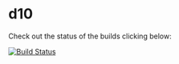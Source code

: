 # d10

Check out the status of the builds clicking below:

[![Build Status](https://travis-ci.org/bjjr/d10.svg?branch=master)](https://travis-ci.org/bjjr/d10)
